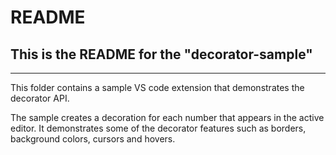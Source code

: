 # README
## This is the README for the "decorator-sample" 
-------------------

This folder contains a sample VS code extension that demonstrates the decorator API.

The sample creates a decoration for each number that appears in the active editor. It
demonstrates some of the decorator features such as borders, background colors, cursors
and hovers. 


